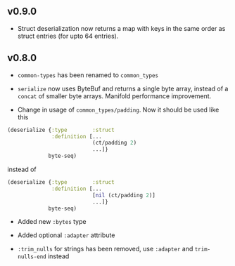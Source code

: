 ## v0.9.0

* Struct deserialization now returns a map with keys in the same order as struct entries (for upto 64 entries).

## v0.8.0

* `common-types` has been renamed to `common_types`

* `serialize` now uses ByteBuf and returns a single byte array, instead of a `concat` of smaller byte arrays. Manifold performance improvement.

* Change in usage of `common_types/padding`. Now it should be used like this

```clj
(deserialize {:type        :struct
              :definition [...
                           (ct/padding 2)
                           ...]}
             byte-seq)
```

instead of

```clj
(deserialize {:type        :struct
              :definition [...
                           [nil (ct/padding 2)]
                           ...]}
             byte-seq)
```

* Added new `:bytes` type

* Added optional `:adapter` attribute

* `:trim_nulls` for strings has been removed, use `:adapter` and `trim-nulls-end` instead
